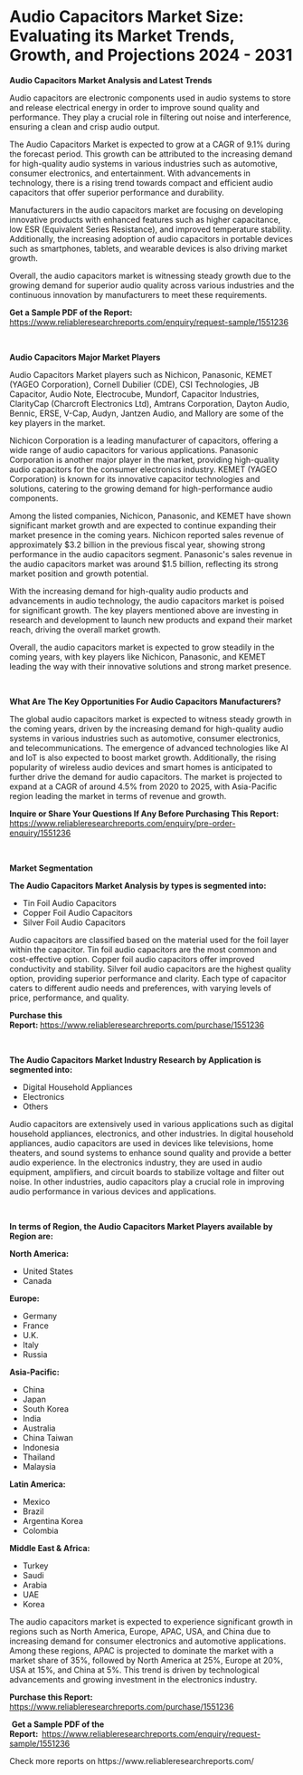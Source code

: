 <p><h1>Audio Capacitors Market Size: Evaluating its Market Trends, Growth, and Projections 2024 - 2031</h1></p><p><strong>Audio Capacitors Market Analysis and Latest Trends</strong></p>
<p><p>Audio capacitors are electronic components used in audio systems to store and release electrical energy in order to improve sound quality and performance. They play a crucial role in filtering out noise and interference, ensuring a clean and crisp audio output.</p><p>The Audio Capacitors Market is expected to grow at a CAGR of 9.1% during the forecast period. This growth can be attributed to the increasing demand for high-quality audio systems in various industries such as automotive, consumer electronics, and entertainment. With advancements in technology, there is a rising trend towards compact and efficient audio capacitors that offer superior performance and durability.</p><p>Manufacturers in the audio capacitors market are focusing on developing innovative products with enhanced features such as higher capacitance, low ESR (Equivalent Series Resistance), and improved temperature stability. Additionally, the increasing adoption of audio capacitors in portable devices such as smartphones, tablets, and wearable devices is also driving market growth.</p><p>Overall, the audio capacitors market is witnessing steady growth due to the growing demand for superior audio quality across various industries and the continuous innovation by manufacturers to meet these requirements.</p></p>
<p><strong>Get a Sample PDF of the Report:&nbsp;</strong> <a href="https://www.reliableresearchreports.com/enquiry/request-sample/1551236">https://www.reliableresearchreports.com/enquiry/request-sample/1551236</a></p>
<p>&nbsp;</p>
<p><strong>Audio Capacitors Major Market Players</strong></p>
<p><p>Audio Capacitors Market players such as Nichicon, Panasonic, KEMET (YAGEO Corporation), Cornell Dubilier (CDE), CSI Technologies, JB Capacitor, Audio Note, Electrocube, Mundorf, Capacitor Industries, ClarityCap (Charcroft Electronics Ltd), Amtrans Corporation, Dayton Audio, Bennic, ERSE, V-Cap, Audyn, Jantzen Audio, and Mallory are some of the key players in the market.</p><p>Nichicon Corporation is a leading manufacturer of capacitors, offering a wide range of audio capacitors for various applications. Panasonic Corporation is another major player in the market, providing high-quality audio capacitors for the consumer electronics industry. KEMET (YAGEO Corporation) is known for its innovative capacitor technologies and solutions, catering to the growing demand for high-performance audio components.</p><p>Among the listed companies, Nichicon, Panasonic, and KEMET have shown significant market growth and are expected to continue expanding their market presence in the coming years. Nichicon reported sales revenue of approximately $3.2 billion in the previous fiscal year, showing strong performance in the audio capacitors segment. Panasonic's sales revenue in the audio capacitors market was around $1.5 billion, reflecting its strong market position and growth potential.</p><p>With the increasing demand for high-quality audio products and advancements in audio technology, the audio capacitors market is poised for significant growth. The key players mentioned above are investing in research and development to launch new products and expand their market reach, driving the overall market growth.</p><p>Overall, the audio capacitors market is expected to grow steadily in the coming years, with key players like Nichicon, Panasonic, and KEMET leading the way with their innovative solutions and strong market presence.</p></p>
<p>&nbsp;</p>
<p><strong>What Are The Key Opportunities For Audio Capacitors Manufacturers?</strong></p>
<p><p>The global audio capacitors market is expected to witness steady growth in the coming years, driven by the increasing demand for high-quality audio systems in various industries such as automotive, consumer electronics, and telecommunications. The emergence of advanced technologies like AI and IoT is also expected to boost market growth. Additionally, the rising popularity of wireless audio devices and smart homes is anticipated to further drive the demand for audio capacitors. The market is projected to expand at a CAGR of around 4.5% from 2020 to 2025, with Asia-Pacific region leading the market in terms of revenue and growth.</p></p>
<p><strong>Inquire or Share Your Questions If Any Before Purchasing This Report:</strong> <a href="https://www.reliableresearchreports.com/enquiry/pre-order-enquiry/1551236">https://www.reliableresearchreports.com/enquiry/pre-order-enquiry/1551236</a></p>
<p>&nbsp;</p>
<p><strong>Market Segmentation</strong></p>
<p><strong>The Audio Capacitors Market Analysis by types is segmented into:</strong></p>
<p><ul><li>Tin Foil Audio Capacitors</li><li>Copper Foil Audio Capacitors</li><li>Silver Foil Audio Capacitors</li></ul></p>
<p><p>Audio capacitors are classified based on the material used for the foil layer within the capacitor. Tin foil audio capacitors are the most common and cost-effective option. Copper foil audio capacitors offer improved conductivity and stability. Silver foil audio capacitors are the highest quality option, providing superior performance and clarity. Each type of capacitor caters to different audio needs and preferences, with varying levels of price, performance, and quality.</p></p>
<p><strong>Purchase this Report:&nbsp;</strong><a href="https://www.reliableresearchreports.com/purchase/1551236">https://www.reliableresearchreports.com/purchase/1551236</a></p>
<p>&nbsp;</p>
<p><strong>The Audio Capacitors Market Industry Research by Application is segmented into:</strong></p>
<p><ul><li>Digital Household Appliances</li><li>Electronics</li><li>Others</li></ul></p>
<p><p>Audio capacitors are extensively used in various applications such as digital household appliances, electronics, and other industries. In digital household appliances, audio capacitors are used in devices like televisions, home theaters, and sound systems to enhance sound quality and provide a better audio experience. In the electronics industry, they are used in audio equipment, amplifiers, and circuit boards to stabilize voltage and filter out noise. In other industries, audio capacitors play a crucial role in improving audio performance in various devices and applications.</p></p>
<p>&nbsp;</p>
<p><strong>In terms of Region, the Audio Capacitors Market Players available by Region are:</strong></p>
<p>
    <p> <strong> North America: </strong>
        <ul>
            <li>United States</li>
            <li>Canada</li>
        </ul>
        </p> 
    <p> <strong> Europe: </strong>
        <ul>
            <li>Germany</li>
            <li>France</li>
            <li>U.K.</li>
            <li>Italy</li>
            <li>Russia</li>
        </ul>
        </p> 
    <p> <strong> Asia-Pacific: </strong>
        <ul>
            <li>China</li>
            <li>Japan</li>
            <li>South Korea</li>
            <li>India</li>
            <li>Australia</li>
            <li>China Taiwan</li>
            <li>Indonesia</li>
            <li>Thailand</li>
            <li>Malaysia</li>
        </ul>
        </p> 
    <p> <strong> Latin America: </strong>
        <ul>
            <li>Mexico</li>
            <li>Brazil</li>
            <li>Argentina Korea</li>
            <li>Colombia</li>
        </ul>
        </p> 
    <p> <strong> Middle East & Africa: </strong>
        <ul>
            <li>Turkey</li>
            <li>Saudi</li>
            <li>Arabia</li>
            <li>UAE</li>
            <li>Korea</li>
        </ul>
    </p>
    </p>
<p><p>The audio capacitors market is expected to experience significant growth in regions such as North America, Europe, APAC, USA, and China due to increasing demand for consumer electronics and automotive applications. Among these regions, APAC is projected to dominate the market with a market share of 35%, followed by North America at 25%, Europe at 20%, USA at 15%, and China at 5%. This trend is driven by technological advancements and growing investment in the electronics industry.</p></p>
<p><strong>Purchase this Report: </strong><a href="https://www.reliableresearchreports.com/purchase/1551236">https://www.reliableresearchreports.com/purchase/1551236</a></p>
<p>&nbsp;<strong>Get a Sample PDF of the Report:&nbsp;&nbsp;</strong><a href="https://www.reliableresearchreports.com/enquiry/request-sample/1551236">https://www.reliableresearchreports.com/enquiry/request-sample/1551236</a></p>
<p><strong></strong></p>
<p>Check more reports on https://www.reliableresearchreports.com/</p>